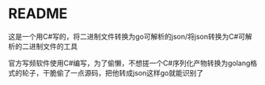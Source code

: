 # README

这是一个用C#写的，将二进制文件转换为go可解析的json/将json转换为C#可解析的二进制文件的工具

官方写频软件使用C#编写，为了偷懒，不想搓一个C#序列化产物转换为golang格式的轮子，干脆偷了一点源码，把他转成json这样go就能识别了